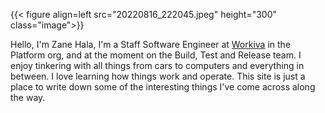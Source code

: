 ---
---

{{< figure align=left src="20220816_222045.jpeg" height="300" class="image">}}

Hello, I'm Zane Hala, I'm a Staff Software Engineer at [Workiva](https://www.workiva.com/) in the Platform org,
and at the moment on the Build, Test and Release team.
I enjoy tinkering with all things from cars to computers and everything in between. I love learning
how things work and operate. This site is just a place to write down some of the interesting things I've
come across along the way.
